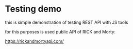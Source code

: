 # Testing demo
this is simple demonstration of testing REST API with JS tools

for this purposes is used public API of RICK and Morty:

https://rickandmortyapi.com/
